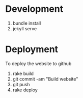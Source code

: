 # Development

1. bundle install
1. jekyll serve


# Deployment

To deploy the website to github

1. rake build
1. git commit -am "Build website"
1. git push
1. rake deploy
